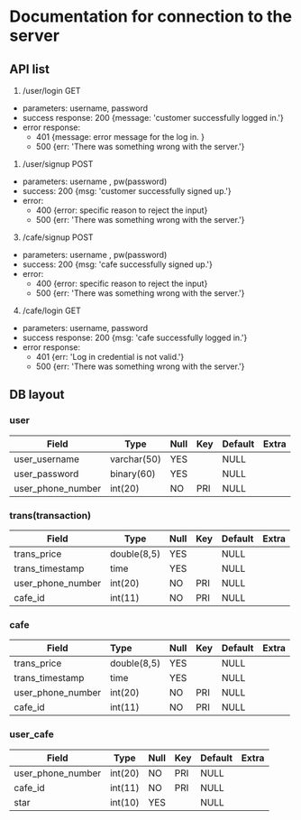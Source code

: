 # Documentation for connection to the server
## API list
1. /user/login GET
* parameters: username, password
* success response: 200 {message: 'customer successfully logged in.'}
* error response: 
  *  401 {message: error message for the log in. }
  *  500 {err: 'There was something wrong with the server.'}
1.  /user/signup POST
* parameters: username , pw(password)
* success: 200 {msg: 'customer successfully signed up.'}
* error: 
  * 400 {error: specific reason to reject the input}
  * 500 {err: 'There was something wrong with the server.'}
3.  /cafe/signup POST
* parameters: username , pw(password)
* success: 200 {msg: 'cafe successfully signed up.'}
* error: 
  * 400 {error: specific reason to reject the input}
  * 500 {err: 'There was something wrong with the server.'}
4. /cafe/login GET
* parameters: username, password
* success response: 200 {msg: 'cafe successfully logged in.'}
* error response: 
  *  401 {err: 'Log in credential is not valid.'}
  *  500 {err: 'There was something wrong with the server.'}

## DB layout 
### user
| Field             | Type        | Null | Key | Default | Extra |
|-------------------|-------------|------|-----|---------|-------|
| user_username     | varchar(50) | YES  |     | NULL    |       |
| user_password     | binary(60)  | YES  |     | NULL    |       |
| user_phone_number | int(20)     | NO   | PRI | NULL    |       |
### trans(transaction)
| Field             | Type        | Null | Key | Default | Extra |
|-------------------|-------------|------|-----|---------|-------|
| trans_price       | double(8,5) | YES  |     | NULL    |       |
| trans_timestamp   | time        | YES  |     | NULL    |       |
| user_phone_number | int(20)     | NO   | PRI | NULL    |       |
| cafe_id           | int(11)     | NO   | PRI | NULL    |       |
### cafe
| Field             | Type        | Null | Key | Default | Extra |
|-------------------|:------------|:-----|:----|:--------|:------|
| trans_price       | double(8,5) | YES  |     | NULL    |       |
| trans_timestamp   | time        | YES  |     | NULL    |       |
| user_phone_number | int(20)     | NO   | PRI | NULL    |       |
| cafe_id           | int(11)     | NO   | PRI | NULL    |       |
### user_cafe
| Field             | Type    | Null | Key | Default | Extra |
|-------------------|---------|------|-----|---------|-------|
| user_phone_number | int(20) | NO   | PRI | NULL    |       |
| cafe_id           | int(11) | NO   | PRI | NULL    |       |
| star              | int(10) | YES  |     | NULL    |       |

